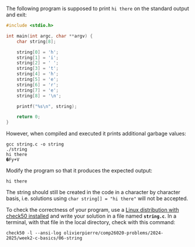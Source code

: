The following program is supposed to print `hi there` on the standard output and exit:
```c
#include <stdio.h>

int main(int argc, char **argv) {
    char string[8];

    string[0] = 'h';
    string[1] = 'i';
    string[2] = ' ';
    string[3] = 't';
    string[4] = 'h';
    string[5] = 'e';
    string[6] = 'r';
    string[7] = 'e';
    string[8] = '\n';

    printf("%s\n", string);

    return 0;
}
```

However, when compiled and executed it prints additional garbage values:
```
gcc string.c -o string
./string
hi there
�Fy+V
```

Modify the program so that it produces the expected output:
```
hi there
```

The string should still be created in the code in a character by character basis, i.e. solutions using `char string[] = "hi there"` will not be accepted.

To check the correctness of your program, use a [Linux distribution with check50 installed](https://github.com/olivierpierre/comp26020-devcontainer) and write your solution in a file named **`string.c`**.
In a terminal, with that file in the local directory, check with this command:

```shell
check50 -l --ansi-log olivierpierre/comp26020-problems/2024-2025/week2-c-basics/06-string
```